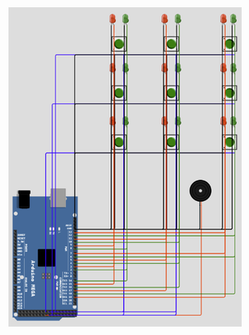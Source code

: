 ![Projeto Velha](https://github.com/RobStelling/JogodaVelhaIRS/blob/main/img/projetoWokwi.png?raw=true)
